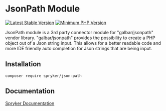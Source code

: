 # JsonPath Module
[![Latest Stable Version](https://poser.pugx.org/spryker/json-path/v/stable.svg)](https://packagist.org/packages/spryker/json-path)
[![Minimum PHP Version](https://img.shields.io/badge/php-%3E%3D%208.1-8892BF.svg)](https://php.net/)

JsonPath module is a 3rd party connector module for "galbar/jsonpath" vendor library.
"galbar/jsonpath" provides the possibility to create a PHP object out of a Json string input.
This allows for a better readable code and more IDE friendly auto completion for Json strings that are being input.

## Installation

```
composer require spryker/json-path
```

## Documentation

[Spryker Documentation](https://docs.spryker.com)
